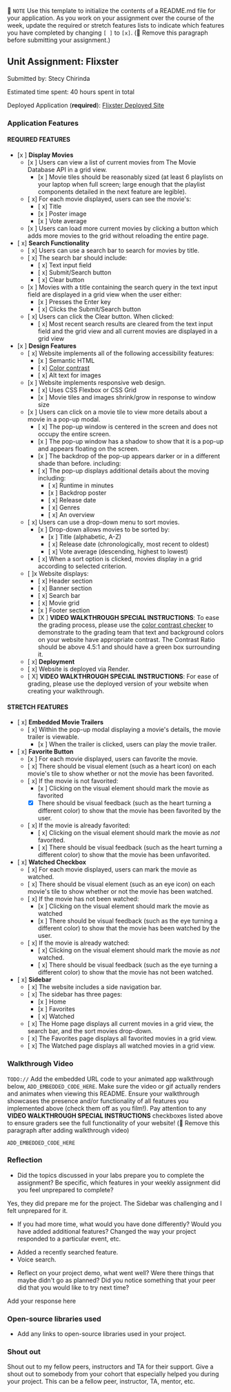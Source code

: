 📝 `NOTE` Use this template to initialize the contents of a README.md file for your application. As you work on your assignment over the course of the week, update the required or stretch features lists to indicate which features you have completed by changing `[ ]` to `[x]`. (🚫 Remove this paragraph before submitting your assignment.)

## Unit Assignment: Flixster

Submitted by: Stecy Chirinda

Estimated time spent: 40 hours spent in total

Deployed Application (**required**): [Flixster Deployed Site](https://flixster-starter-hfkz.onrender.com)

### Application Features

#### REQUIRED FEATURES

- [x ] **Display Movies**
  - [x ] Users can view a list of current movies from The Movie Database API in a grid view.
    - [x ] Movie tiles should be reasonably sized (at least 6 playlists on your laptop when full screen; large enough that the playlist components detailed in the next feature are legible).
  - [ x] For each movie displayed, users can see the movie's:
    - [ x] Title
    - [x ] Poster image
    - [x ] Vote average
  - [x ] Users can load more current movies by clicking a button which adds more movies to the grid without reloading the entire page.
- [ x] **Search Functionality**
  - [ x] Users can use a search bar to search for movies by title.
  - [ x] The search bar should include:
    - [ x] Text input field
    - [ x] Submit/Search button
    - [ x] Clear button
  - [x ] Movies with a title containing the search query in the text input field are displayed in a grid view when the user either:
    - [x ] Presses the Enter key
    - [ x] Clicks the Submit/Search button
  - [ x] Users can click the Clear button. When clicked:
    - [ x] Most recent search results are cleared from the text input field and the grid view and all current movies are displayed in a grid view
- [x ] **Design Features**
  - [ x] Website implements all of the following accessibility features:
    - [x ] Semantic HTML
    - [ x] [Color contrast](https://webaim.org/resources/contrastchecker/)
    - [ x] Alt text for images
  - [x ] Website implements responsive web design.
    - [ x] Uses CSS Flexbox or CSS Grid
    - [x ] Movie tiles and images shrink/grow in response to window size
  - [x ] Users can click on a movie tile to view more details about a movie in a pop-up modal.
    - [ x] The pop-up window is centered in the screen and does not occupy the entire screen.
    - [x ] The pop-up window has a shadow to show that it is a pop-up and appears floating on the screen.
    - [x ] The backdrop of the pop-up appears darker or in a different shade than before. including:
    - [ x] The pop-up displays additional details about the moving including:
      - [ x] Runtime in minutes
      - [x ] Backdrop poster
      - [ x] Release date
      - [ x] Genres
      - [ x] An overview
  - [ x] Users can use a drop-down menu to sort movies.
    - [x ] Drop-down allows movies to be sorted by:
      - [x ] Title (alphabetic, A-Z)
      - [ x] Release date (chronologically, most recent to oldest)
      - [ x] Vote average (descending, highest to lowest)
    - [ x] When a sort option is clicked, movies display in a grid according to selected criterion.
  - [ ]x Website displays:
    - [ x] Header section
    - [ x] Banner section
    - [ x] Search bar
    - [ x] Movie grid
    - [x ] Footer section
    - [X ] **VIDEO WALKTHROUGH SPECIAL INSTRUCTIONS**: To ease the grading process, please use the [color contrast checker](https://webaim.org/resources/contrastchecker/) to demonstrate to the grading team that text and background colors on your website have appropriate contrast. The Contrast Ratio should be above 4.5:1 and should have a green box surrounding it.
  - [ x] **Deployment**
  - [ x] Website is deployed via Render.
  - [ X] **VIDEO WALKTHROUGH SPECIAL INSTRUCTIONS**: For ease of grading, please use the deployed version of your website when creating your walkthrough.

#### STRETCH FEATURES


- [ x] **Embedded Movie Trailers**
  - [ x] Within the pop-up modal displaying a movie's details, the movie trailer is viewable.
    - [x ] When the trailer is clicked, users can play the movie trailer.
- [ x] **Favorite Button**
  - [x ] For each movie displayed, users can favorite the movie.
  - [ x] There should be visual element (such as a heart icon) on each movie's tile to show whether or not the movie has been favorited.
  - [ x] If the movie is not favorited:
    - [x ] Clicking on the visual element should mark the movie as favorited
    - [x] There should be visual feedback (such as the heart turning a different color) to show that the movie has been favorited by the user.
  - [ x] If the movie is already favorited:
    - [ x] Clicking on the visual element should mark the movie as *not* favorited.
    - [ x] There should be visual feedback (such as the heart turning a different color) to show that the movie has been unfavorited.
- [ x] **Watched Checkbox**
  - [ x] For each movie displayed, users can mark the movie as watched.
  - [ x] There should be visual element (such as an eye icon) on each movie's tile to show whether or not the movie has been watched.
  - [ x] If the movie has not been watched:
    - [x ] Clicking on the visual element should mark the movie as watched
    - [x ] There should be visual feedback (such as the eye turning a different color) to show that the movie has been watched by the user.
  - [ x] If the movie is already watched:
    - [ x] Clicking on the visual element should mark the movie as *not* watched.
    - [ x] There should be visual feedback (such as the eye turning a different color) to show that the movie has not been watched.
- [ x] **Sidebar**
  - [ x] The website includes a side navigation bar.
  - [ x] The sidebar has three pages:
    - [x ] Home
    - [x ] Favorites
    - [ x] Watched
  - [ x] The Home page displays all current movies in a grid view, the search bar, and the sort movies drop-down.
  - [ x] The Favorites page displays all favorited movies in a grid view.
  - [ x] The Watched page displays all watched movies in a grid view.

### Walkthrough Video

`TODO://` Add the embedded URL code to your animated app walkthrough below, `ADD_EMBEDDED_CODE_HERE`. Make sure the video or gif actually renders and animates when viewing this README. Ensure your walkthrough showcases the presence and/or functionality of all features you implemented above (check them off as you film!). Pay attention to any **VIDEO WALKTHROUGH SPECIAL INSTRUCTIONS** checkboxes listed above to ensure graders see the full functionality of your website! (🚫 Remove this paragraph after adding walkthrough video)

`ADD_EMBEDDED_CODE_HERE`

### Reflection

* Did the topics discussed in your labs prepare you to complete the assignment? Be specific, which features in your weekly assignment did you feel unprepared to complete?

Yes, they did prepare me for the project. The Sidebar was challenging and I felt unprepared for it.

* If you had more time, what would you have done differently? Would you have added additional features? Changed the way your project responded to a particular event, etc.

- Added a recently searched feature.
- Voice search.

* Reflect on your project demo, what went well? Were there things that maybe didn't go as planned? Did you notice something that your peer did that you would like to try next time?

Add your response here

### Open-source libraries used

- Add any links to open-source libraries used in your project.

### Shout out
Shout out to my fellow peers, instructors and TA for their support.
Give a shout out to somebody from your cohort that especially helped you during your project. This can be a fellow peer, instructor, TA, mentor, etc.
